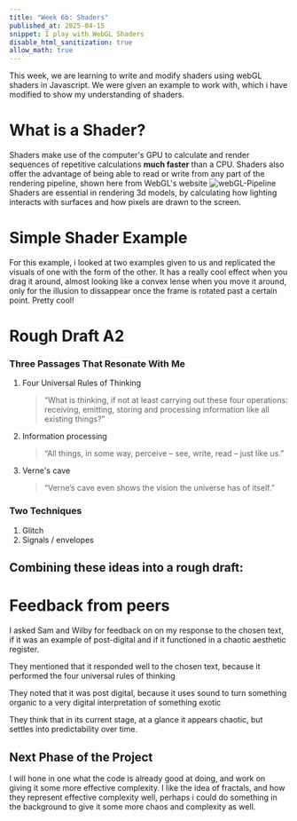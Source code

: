```yaml
---
title: "Week 6b: Shaders"
published_at: 2025-04-15
snippet: I play with WebGL Shaders
disable_html_sanitization: true
allow_math: true
---
```


This week, we are learning to write and modify shaders using webGL shaders in Javascript. We were given an example to work with, which i have modified to show my understanding of shaders.

# What is a Shader?
Shaders make use of the computer's GPU to calculate and render sequences of repetitive calculations **much faster** than a CPU. Shaders also offer the advantage of being able to read or write from any part of the rendering pipeline, shown here from WebGL's website
![webGL-Pipeline](Wk-6B/WebGl-Pipeline.png)
Shaders are essential in rendering 3d models, by calculating how lighting interacts with surfaces and how pixels are drawn to the screen. 

# Simple Shader Example
<div id="shader_example_div"></div>

<script type="module" id="shader_example_script">

import * as THREE from "/_scripts/three.js/three.module.js"
import codeblockRenderer from "/_scripts/codeblock_renderer.js"
import { OrbitControls } from "/_scripts/three.js/OrbitControls.js"
const div = document.getElementById ("shader_example_div")
const width = div.parentNode.scrollWidth
const height = width * 9 / 16

// Basic three.js setup
const scene = new THREE.Scene()
const camera = new THREE.PerspectiveCamera (70, width / height, 0.01, 10)
camera.position.z = 1

const renderer = new THREE.WebGLRenderer ({ antialias: true })
renderer.setSize (width, height)
div.appendChild (renderer.domElement)

const controls = new OrbitControls (camera, renderer.domElement)

const shaderMaterial = new THREE.ShaderMaterial({
  uniforms: {
    u_time:    { value: 0.0 }
  },
  vertexShader: `
    varying vec2 vUv;
    void main() {
      vUv = uv;
      gl_Position = projectionMatrix * modelViewMatrix * vec4(position, 1.0);
    }
  `,
  fragmentShader: `
    uniform float u_time;
    varying vec2 vUv;

    void main() {
      // compute distance from centre
      vec2 centre = vec2(0.5, 0.5);
      float d = distance(vUv, centre);

      // create a ripple wave
      float wave = 0.5 + 0.5 * sin(20.0 * d - u_time * 5.0);

      // fade out towards edge
      float mask = smoothstep(0.5, 0.48, d);

      // blend two colours based on the wave
      vec3 col1 = vec3(0.1, 0.2, 0.7);
      vec3 col2 = vec3(0.8, 0.3, 0.1);
      vec3 colour = mix(col1, col2, wave) * mask;

      gl_FragColor = vec4(colour, 1.0);
    }
  `
})

   // Create a simple plane to display our shader
   const geometry = new THREE.PlaneGeometry (1.6, 0.9)
   const mesh = new THREE.Mesh (geometry, shaderMaterial)
   scene.add (mesh)

   // Animation loop
   renderer.setAnimationLoop (time => {
      shaderMaterial.uniforms.u_time.value = time * 0.001
      renderer.render (scene, camera)
   })

   // Render code block
   codeblockRenderer(document, "shader_example_script", "shader_example_div")
</script>
For this example, i looked at two examples given to us and replicated the visuals of one with the form of the other. It has a really cool effect when you drag it around, almost looking like a convex lense when you move it around, only for the illusion to dissappear once the frame is rotated past a certain point. Pretty cool!


# Rough Draft A2

### Three Passages That Resonate With Me
1. Four Universal Rules of Thinking
	> “What is thinking, if not at least carrying out these four operations: receiving, emitting, storing and processing information like all existing things?”
2. Information processing
	> “All things, in some way, perceive – see, write, read – just like us.”
3. Verne's cave
	>“Verne’s cave even shows the vision the universe has of itself.”
### Two Techniques
1. Glitch
2. Signals / envelopes

## Combining these ideas into a rough draft:

<div id="sketch-holder"></div>

<script src="/_scripts/p5.js"></script>
<script src="/_scripts/p5.sound.min.js"></script>
<script src="/Wk-6B/WIP_sketch.js" id="WIP_Sketch"></script>

<script type="module">
import codeblockRenderer from "/_scripts/codeblock_renderer.js"

codeblockRenderer(document, "/Wk-6B/WIP_sketch.js", "sketch-holder")
</script>

# Feedback from peers
I asked Sam and Wilby for feedback on on my response to the chosen text, if it was an example of post-digital and if it functioned in a chaotic aesthetic register.

They mentioned that it responded well to the chosen text, because it performed the four universal rules of thinking

They noted that it was post digital, because it uses sound to turn something organic to a very digital interpretation of something exotic

They think that in its current stage, at a glance it appears chaotic, but settles into predictability over time.

## Next Phase of the Project

I will hone in one what the code is already good at doing, and work on giving it some more effective complexity. I like the idea of fractals, and how they represent effective complexity well, perhaps i could do something in the background to give it some more chaos and complexity as well.
